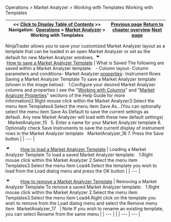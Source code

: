 ﻿
Operations \> Market Analyzer \> Working with Templates
Working with Templates

| \<\< [Click to Display Table of Contents](working_with_templates.md) \>\> **Navigation:**     [Operations](operations-1.md) \> [Market Analyzer](market_analyzer-1.md) \> Working with Templates | [Previous page](market_analyzer_properties-1.md) [Return to chapter overview](market_analyzer-1.md) [Next page](performance_tips-1.md) |
| --- | --- |
NinjaTrader allows you to save your customized Market Analyzer layout as a template that can be loaded in an open Market Analyzer or set as the default for new Market Analyzer windows.
![tog_minus](tog_minus-1.gif)        [How to save a Market Analyzer Template](javascript:HMToggle('toggle','HowToSaveAMarketAnalyzerTemplate','HowToSaveAMarketAnalyzerTemplate_ICON'))
| What is Saved The following are saved within a Market Analyzer template:   - Column layout- Column parameters and conditions- Market Analyzer [properties](market_analyzer_properties-1.md)- Instrument Rows  Saving a Market Analyzer Template To save a Market Analyzer template (shown in the image below):   1\.Configure your desired Market Analyzer columns and properties ( see the "[Working with Columns](working_with_columns-1.md)" and "[Market Analyzer Properties](market_analyzer_properties-1.md)" sections of the Help Guide for more information)2\.Right mouse click within the Market Analyzer3\.Select the menu item Templates4\.Select the menu item Save As...(You can optionally select the menu item Save As Default to save the current settings as default. Any new Market Analyzer will load with these new default settings)   MarketAnalyzer_15   5\. Enter a name for your Market Analyzer template 6\. Optionally check Save Instruments to save the current display of instrument rows in the Market Analyzer template   MarketAnalyzer_16 7\. Press the Save button |
| --- |

![tog_minus](tog_minus-1.gif)        [How to load a Market Analyzer Template](javascript:HMToggle('toggle','HowToLoadAMarketAnalyzerTemplate','HowToLoadAMarketAnalyzerTemplate_ICON'))
| Loading a Market Analyzer Template To load a saved Market Analyzer template:   1\.Right mouse click within the Market Analyzer 2\.Select the menu item Templates3\.Select the menu item Load4\.Select the template you wish to load from the Load dialog menu and press the OK button |
| --- |

![tog_minus](tog_minus-1.gif)        [How to remove a Market Analyzer Template](javascript:HMToggle('toggle','HowToRemoveAMarketAnalyzerTemplate','HowToRemoveAMarketAnalyzerTemplate_ICON'))
| Removing a Market Analyzer Template To remove a saved Market Analyzer template:   1\.Right mouse click within the Market Analyzer 2\.Select the menu item Templates3\.Select the menu item Load4\.Right click on the template you wish to remove from the Load dialog menu and select the Remove menu item  MarketAnalyzer_17     | Note If you wish to rename an existing template, you can select Rename from the same menu | | --- | |
| --- | --- |
